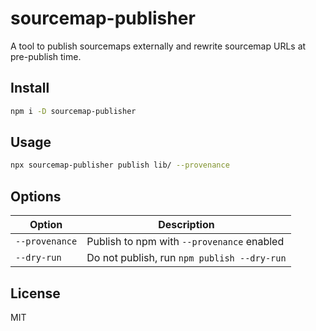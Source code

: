 # sourcemap-publisher

A tool to publish sourcemaps externally and rewrite sourcemap URLs at
pre-publish time.

## Install

```sh
npm i -D sourcemap-publisher
```

## Usage

```sh
npx sourcemap-publisher publish lib/ --provenance
```

## Options

| Option | Description |
| -- | -- |
| `--provenance` | Publish to npm with `--provenance` enabled |
| `--dry-run` | Do not publish, run `npm publish --dry-run` |

## License

MIT
